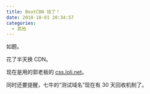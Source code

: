 ```yaml
---
title: BootCDN 挂了！
date: 2018-10-01 20:34:57
categories:
  - 其他
---
```


如题。

花了半天换 CDN。

现在是用的郭老板的 [css.loli.net](https://css.loli.net/)。

同时还要提醒，七牛的“测试域名”现在有 30 天回收机制了。


